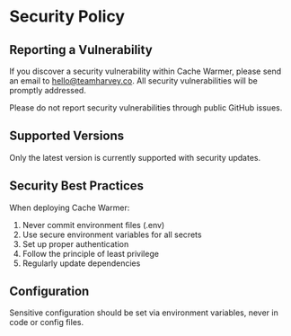 # Security Policy

## Reporting a Vulnerability

If you discover a security vulnerability within Cache Warmer, please send an email to [hello@teamharvey.co](mailto:hello@teamharvey.co). All security vulnerabilities will be promptly addressed.

Please do not report security vulnerabilities through public GitHub issues.

## Supported Versions

Only the latest version is currently supported with security updates.

## Security Best Practices

When deploying Cache Warmer:

1. Never commit environment files (.env)
2. Use secure environment variables for all secrets
3. Set up proper authentication
4. Follow the principle of least privilege
5. Regularly update dependencies

## Configuration

Sensitive configuration should be set via environment variables, never in code or config files.

